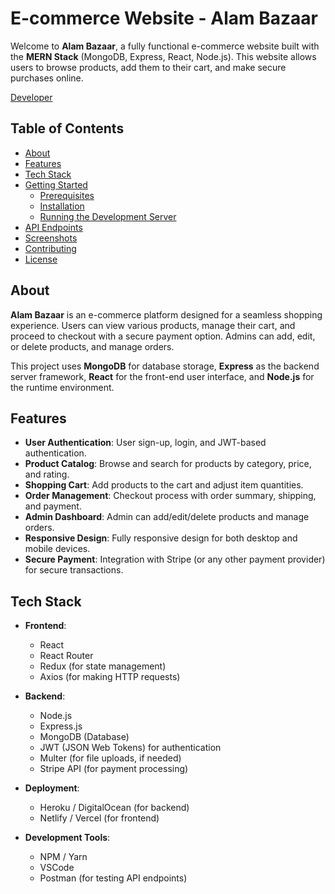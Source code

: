 # E-commerce Website - Alam Bazaar

Welcome to **Alam Bazaar**, a fully functional e-commerce website built with the **MERN Stack** (MongoDB, Express, React, Node.js). This website allows users to browse products, add them to their cart, and make secure purchases online.

[Developer](https://nesaralam.online)

## Table of Contents

- [About](#about)
- [Features](#features)
- [Tech Stack](#tech-stack)
- [Getting Started](#getting-started)
  - [Prerequisites](#prerequisites)
  - [Installation](#installation)
  - [Running the Development Server](#running-the-development-server)
- [API Endpoints](#api-endpoints)
- [Screenshots](#screenshots)
- [Contributing](#contributing)
- [License](#license)

## About

**Alam Bazaar** is an e-commerce platform designed for a seamless shopping experience. Users can view various products, manage their cart, and proceed to checkout with a secure payment option. Admins can add, edit, or delete products, and manage orders.

This project uses **MongoDB** for database storage, **Express** as the backend server framework, **React** for the front-end user interface, and **Node.js** for the runtime environment.

## Features

- **User Authentication**: User sign-up, login, and JWT-based authentication.
- **Product Catalog**: Browse and search for products by category, price, and rating.
- **Shopping Cart**: Add products to the cart and adjust item quantities.
- **Order Management**: Checkout process with order summary, shipping, and payment.
- **Admin Dashboard**: Admin can add/edit/delete products and manage orders.
- **Responsive Design**: Fully responsive design for both desktop and mobile devices.
- **Secure Payment**: Integration with Stripe (or any other payment provider) for secure transactions.

## Tech Stack

- **Frontend**: 
  - React
  - React Router
  - Redux (for state management)
  - Axios (for making HTTP requests)
  
- **Backend**: 
  - Node.js
  - Express.js
  - MongoDB (Database)
  - JWT (JSON Web Tokens) for authentication
  - Multer (for file uploads, if needed)
  - Stripe API (for payment processing)

- **Deployment**: 
  - Heroku / DigitalOcean (for backend)
  - Netlify / Vercel (for frontend)
  
- **Development Tools**: 
  - NPM / Yarn
  - VSCode
  - Postman (for testing API endpoints)